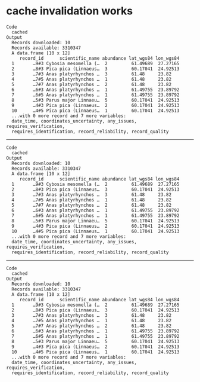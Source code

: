 # cache invalidation works

    Code
      cached
    Output
      Records downloaded: 10
      Records available: 3310347
      A data.frame [10 x 12]
         record_id      scientific_name abundance lat_wgs84 lon_wgs84
      1       …9#3 Cybosia mesomella (…  2         61.49689  27.27165
      2       …8#3 Pica pica (Linnaeus…  3         60.17041  24.92513
      3       …7#3 Anas platyrhynchos …  3         61.48     23.82   
      4       …7#5 Anas platyrhynchos …  1         61.48     23.82   
      5       …7#7 Anas platyrhynchos …  2         61.48     23.82   
      6       …6#3 Anas platyrhynchos …  1         61.49755  23.89792
      7       …6#5 Anas platyrhynchos …  1         61.49755  23.89792
      8       …5#3 Parus major Linnaeu…  5         60.17041  24.92513
      9       …4#3 Pica pica (Linnaeus…  2         60.17041  24.92513
      10      …4#5 Pica pica (Linnaeus…  1         60.17041  24.92513
      ...with 0 more record and 7 more variables:
      date_time, coordinates_uncertainty, any_issues, requires_verification,
      requires_identification, record_reliability, record_quality

---

    Code
      cached
    Output
      Records downloaded: 10
      Records available: 3310347
      A data.frame [10 x 12]
         record_id      scientific_name abundance lat_wgs84 lon_wgs84
      1       …9#3 Cybosia mesomella (…  2         61.49689  27.27165
      2       …8#3 Pica pica (Linnaeus…  3         60.17041  24.92513
      3       …7#3 Anas platyrhynchos …  3         61.48     23.82   
      4       …7#5 Anas platyrhynchos …  1         61.48     23.82   
      5       …7#7 Anas platyrhynchos …  2         61.48     23.82   
      6       …6#3 Anas platyrhynchos …  1         61.49755  23.89792
      7       …6#5 Anas platyrhynchos …  1         61.49755  23.89792
      8       …5#3 Parus major Linnaeu…  5         60.17041  24.92513
      9       …4#3 Pica pica (Linnaeus…  2         60.17041  24.92513
      10      …4#5 Pica pica (Linnaeus…  1         60.17041  24.92513
      ...with 0 more record and 7 more variables:
      date_time, coordinates_uncertainty, any_issues, requires_verification,
      requires_identification, record_reliability, record_quality

---

    Code
      cached
    Output
      Records downloaded: 10
      Records available: 3310347
      A data.frame [10 x 12]
         record_id      scientific_name abundance lat_wgs84 lon_wgs84
      1       …9#3 Cybosia mesomella (…  2         61.49689  27.27165
      2       …8#3 Pica pica (Linnaeus…  3         60.17041  24.92513
      3       …7#3 Anas platyrhynchos …  3         61.48     23.82   
      4       …7#5 Anas platyrhynchos …  1         61.48     23.82   
      5       …7#7 Anas platyrhynchos …  2         61.48     23.82   
      6       …6#3 Anas platyrhynchos …  1         61.49755  23.89792
      7       …6#5 Anas platyrhynchos …  1         61.49755  23.89792
      8       …5#3 Parus major Linnaeu…  5         60.17041  24.92513
      9       …4#3 Pica pica (Linnaeus…  2         60.17041  24.92513
      10      …4#5 Pica pica (Linnaeus…  1         60.17041  24.92513
      ...with 0 more record and 7 more variables:
      date_time, coordinates_uncertainty, any_issues, requires_verification,
      requires_identification, record_reliability, record_quality

